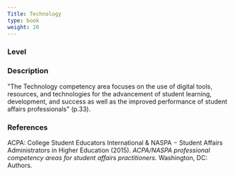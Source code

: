 ```yaml
---
Title: Technology
type: book
weight: 20
---
```

### Level


### Description
"The Technology competency area focuses on the use of digital tools, resources, and technologies
for the advancement of student learning, development, and success as well as the improved performance of student affairs professionals" (p.33).

### 


### References
ACPA: College Student Educators International & NASPA − Student Affairs Administrators in Higher Education (2015). *ACPA/NASPA professional competency areas for student affairs practitioners.* Washington, DC: Authors.

